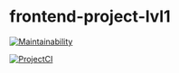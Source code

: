 # frontend-project-lvl1

[![Maintainability](https://api.codeclimate.com/v1/badges/cea16e510faabd5d5cb9/maintainability)](https://codeclimate.com/github/Makmakkerti/frontend-project-lvl1/maintainability)

[![ProjectCI](https://github.com/Makmakkerti/frontend-project-lvl1/workflows/.github/workflows/Brain-Games.yml/badge.svg)](https://github.com/Makmakkerti/frontend-project-lvl1/actions)